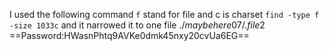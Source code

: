 I used the following command `f` stand for file and c is charset
`find -type f -size 1033c`
and it narrowed it to one file $./maybehere07/.file2$
==Password:HWasnPhtq9AVKe0dmk45nxy20cvUa6EG==